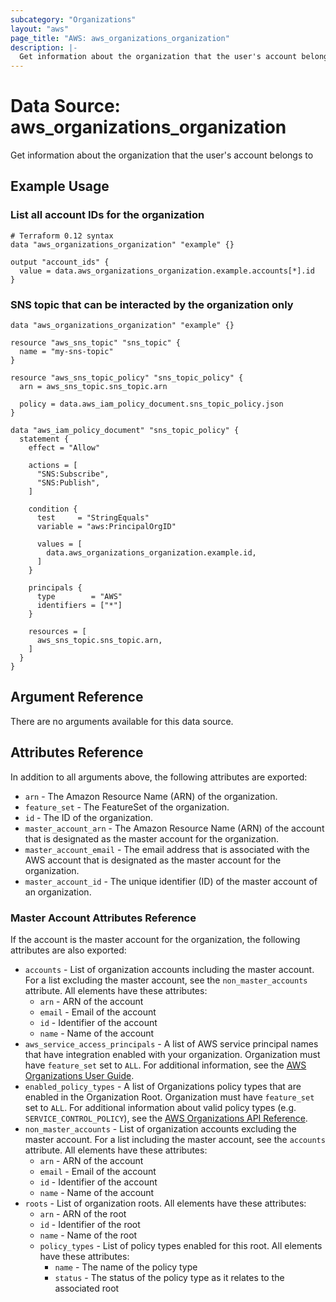```yaml
---
subcategory: "Organizations"
layout: "aws"
page_title: "AWS: aws_organizations_organization"
description: |-
  Get information about the organization that the user's account belongs to
---
```


# Data Source: aws_organizations_organization

Get information about the organization that the user's account belongs to

## Example Usage

### List all account IDs for the organization

```hcl
# Terraform 0.12 syntax
data "aws_organizations_organization" "example" {}

output "account_ids" {
  value = data.aws_organizations_organization.example.accounts[*].id
}
```

### SNS topic that can be interacted by the organization only

```hcl
data "aws_organizations_organization" "example" {}

resource "aws_sns_topic" "sns_topic" {
  name = "my-sns-topic"
}

resource "aws_sns_topic_policy" "sns_topic_policy" {
  arn = aws_sns_topic.sns_topic.arn

  policy = data.aws_iam_policy_document.sns_topic_policy.json
}

data "aws_iam_policy_document" "sns_topic_policy" {
  statement {
    effect = "Allow"

    actions = [
      "SNS:Subscribe",
      "SNS:Publish",
    ]

    condition {
      test     = "StringEquals"
      variable = "aws:PrincipalOrgID"

      values = [
        data.aws_organizations_organization.example.id,
      ]
    }

    principals {
      type        = "AWS"
      identifiers = ["*"]
    }

    resources = [
      aws_sns_topic.sns_topic.arn,
    ]
  }
}
```

## Argument Reference

There are no arguments available for this data source.

## Attributes Reference

In addition to all arguments above, the following attributes are exported:

* `arn` - The Amazon Resource Name (ARN) of the organization.
* `feature_set` - The FeatureSet of the organization.
* `id` - The ID of the organization. 
* `master_account_arn` - The Amazon Resource Name (ARN) of the account that is designated as the master account for the organization.
* `master_account_email` - The email address that is associated with the AWS account that is designated as the master account for the organization.
* `master_account_id` - The unique identifier (ID) of the master account of an organization.

### Master Account Attributes Reference

If the account is the master account for the organization, the following attributes are also exported:

* `accounts` - List of organization accounts including the master account. For a list excluding the master account, see the `non_master_accounts` attribute. All elements have these attributes:
  * `arn` - ARN of the account
  * `email` - Email of the account
  * `id` - Identifier of the account
  * `name` - Name of the account
* `aws_service_access_principals` - A list of AWS service principal names that have integration enabled with your organization. Organization must have `feature_set` set to `ALL`. For additional information, see the [AWS Organizations User Guide](https://docs.aws.amazon.com/organizations/latest/userguide/orgs_integrate_services.html).
* `enabled_policy_types` - A list of Organizations policy types that are enabled in the Organization Root. Organization must have `feature_set` set to `ALL`. For additional information about valid policy types (e.g. `SERVICE_CONTROL_POLICY`), see the [AWS Organizations API Reference](https://docs.aws.amazon.com/organizations/latest/APIReference/API_EnablePolicyType.html).
* `non_master_accounts` - List of organization accounts excluding the master account. For a list including the master account, see the `accounts` attribute. All elements have these attributes:
  * `arn` - ARN of the account
  * `email` - Email of the account
  * `id` - Identifier of the account
  * `name` - Name of the account
* `roots` - List of organization roots. All elements have these attributes:
  * `arn` - ARN of the root
  * `id` - Identifier of the root
  * `name` - Name of the root
  * `policy_types` - List of policy types enabled for this root. All elements have these attributes:
    * `name` - The name of the policy type
    * `status` - The status of the policy type as it relates to the associated root
